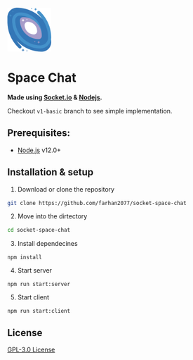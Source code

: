 <br/>

<img height="100px" width="auto" src="space.png"/>

# Space Chat

<strong>Made using [Socket.io](https://socket.io/) & [Nodejs](https://nodejs.org/en/).</strong>

Checkout `v1-basic` branch to see simple implementation.

## Prerequisites:

- [Node.js]() v12.0+

## Installation & setup

1. Download or clone the repository

```sh
git clone https://github.com/farhan2077/socket-space-chat
```

2. Move into the dirtectory

```sh
cd socket-space-chat
```

3. Install dependecines

```
npm install
```

4. Start server

```
npm run start:server
```

5. Start client

```
npm run start:client
```

## License

[GPL-3.0 License](./LICENSE)
